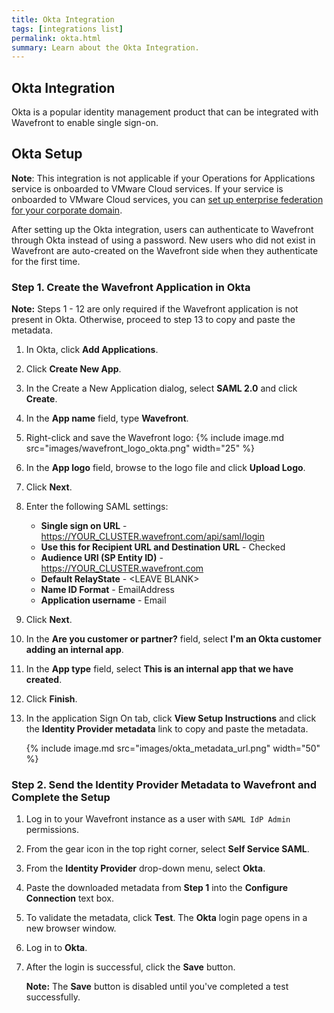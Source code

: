 ```yaml
---
title: Okta Integration
tags: [integrations list]
permalink: okta.html
summary: Learn about the Okta Integration.
---
```

## Okta Integration

Okta is a popular identity management product that can be integrated with Wavefront to enable single sign-on.
## Okta Setup

**Note**: This integration is not applicable if your Operations for Applications service is onboarded to VMware Cloud services. If your service is onboarded to VMware Cloud services, you can [set up enterprise federation for your corporate domain](https://docs.vmware.com/en/VMware-Cloud-services/services/setting-up-enterprise-federation-cloud-services/GUID-76FAECB3-CFAA-461E-B9C9-2A49C39CD17F.html).

After setting up the Okta integration, users can authenticate to Wavefront through Okta instead of using a password.  New users who did not exist in Wavefront are auto-created on the Wavefront side when they authenticate for the first time.


### Step 1. Create the Wavefront Application in Okta

**Note:** Steps 1 - 12 are only required if the Wavefront application is not present in Okta. Otherwise, proceed to step 13 to copy and paste the metadata.
1. In Okta, click **Add Applications**. 
1. Click **Create New App**. 
1. In the Create a New Application dialog, select **SAML 2.0** and click **Create**.
1. In the **App name** field, type **Wavefront**.
1. Right-click and save the Wavefront logo: 
   {% include image.md src="images/wavefront_logo_okta.png" width="25" %}
1. In the **App logo** field, browse to the logo file and click **Upload Logo**.
1. Click **Next**. 
1. Enter the following SAML settings:
    - **Single sign on URL** - https://YOUR_CLUSTER.wavefront.com/api/saml/login
    - **Use this for Recipient URL and Destination URL** - Checked
    - **Audience URI (SP Entity ID)** - https://YOUR_CLUSTER.wavefront.com
    - **Default RelayState** - &lt;LEAVE BLANK&gt;
    - **Name ID Format** - EmailAddress
    - **Application username** - Email
1. Click **Next**.
1. In the **Are you customer or partner?** field, select **I'm an Okta customer adding an internal app**.
1. In the **App type** field, select **This is an internal app that we have created**.
1. Click **Finish**.
1. In the application Sign On tab, click **View Setup Instructions** and click the **Identity Provider metadata** link to copy and paste the metadata.

   {% include image.md src="images/okta_metadata_url.png" width="50" %}


### Step 2. Send the Identity Provider Metadata to Wavefront and Complete the Setup 

1. Log in to your Wavefront instance as a user with `SAML IdP Admin` permissions.
1. From the gear icon in the top right corner, select **Self Service SAML**.
1. From the **Identity Provider** drop-down menu, select **Okta**.
1. Paste the downloaded metadata from **Step 1** into the **Configure Connection** text box.
1. To validate the metadata, click **Test**. The **Okta** login page opens in a new browser window.
1. Log in to **Okta**.
1. After the login is successful, click the **Save** button.

   **Note:** The **Save** button is disabled until you've completed a test successfully.



